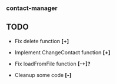 ### contact-manager

## TODO
* Fix delete function <b>[+]</b>
* Implement ChangeContact function <b>[+]</b>
* Fix loadFromFile function <b>[-+]?</b> 

* Cleanup some code <b>[-]</b>
